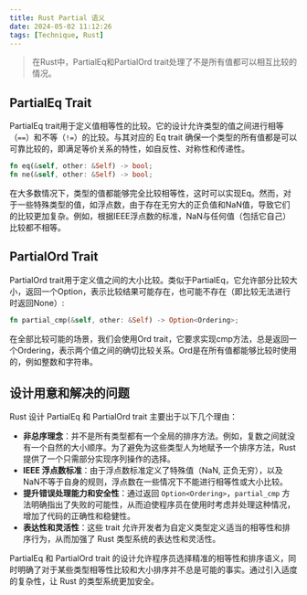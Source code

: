 ```yaml
---
title: Rust Partial 语义
date: 2024-05-02 11:12:26
tags: [Technique, Rust]
---
```


> 在Rust中，PartialEq和PartialOrd trait处理了不是所有值都可以相互比较的情况。

## PartialEq Trait

PartialEq trait用于定义值相等性的比较。它的设计允许类型的值之间进行相等（`==`）和不等（`!=`）的比较。与其对应的 Eq trait 确保一个类型的所有值都是可以可靠比较的，即满足等价关系的特性，如自反性、对称性和传递性。

```rust
fn eq(&self, other: &Self) -> bool;
fn ne(&self, other: &Self) -> bool;
```

在大多数情况下，类型的值都能够完全比较相等性，这时可以实现Eq。然而，对于一些特殊类型的值，如浮点数，由于存在无穷大的正负值和NaN值，导致它们的比较更加复杂。例如，根据IEEE浮点数的标准，NaN与任何值（包括它自己）比较都不相等。

## PartialOrd Trait

PartialOrd trait用于定义值之间的大小比较。类似于PartialEq，它允许部分比较大小，返回一个Option，表示比较结果可能存在，也可能不存在（即比较无法进行时返回None）:

```rust
fn partial_cmp(&self, other: &Self) -> Option<Ordering>;
```

在全部比较可能的场景，我们会使用Ord trait，它要求实现cmp方法，总是返回一个Ordering，表示两个值之间的确切比较关系。Ord是在所有值都能够比较时使用的，例如整数和字符串。

## 设计用意和解决的问题

Rust 设计 PartialEq 和 PartialOrd trait 主要出于以下几个理由：

- **非总序理念**：并不是所有类型都有一个全局的排序方法。例如，复数之间就没有一个自然的大小顺序。为了避免为这些类型人为地赋予一个排序方法，Rust 提供了一个只需部分实现序列操作的选择。
- **IEEE 浮点数标准**：由于浮点数标准定义了特殊值（NaN, 正负无穷），以及NaN不等于自身的规则，浮点数在一些情况下不能进行相等性或大小比较。
- **提升错误处理能力和安全性**：通过返回 `Option<Ordering>`，`partial_cmp` 方法明确指出了失败的可能性，从而迫使程序员在使用时考虑并处理这种情况，增加了代码的正确性和稳健性。
- **表达性和灵活性**：这些 trait 允许开发者为自定义类型定义适当的相等性和排序行为，从而加强了 Rust 类型系统的表达性和灵活性。

PartialEq 和 PartialOrd trait 的设计允许程序员选择精准的相等性和排序语义，同时明确了对于某些类型相等性比较和大小排序并不总是可能的事实。通过引入适度的复杂性，让 Rust 的类型系统更加安全。